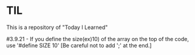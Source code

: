 # TIL
This is a repository of "Today I Learned"

#3.9.21 - If you define the size(ex)10) of the array on the top of the code, use '#define SIZE 10' [Be careful not to add ';' at the end.]
